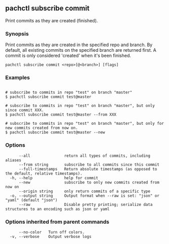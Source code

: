 ## pachctl subscribe commit

Print commits as they are created (finished).

### Synopsis

Print commits as they are created in the specified repo and branch.  By default, all existing commits on the specified branch are returned first.  A commit is only considered 'created' when it's been finished.

```
pachctl subscribe commit <repo>[@<branch>] [flags]
```

### Examples

```

# subscribe to commits in repo "test" on branch "master"
$ pachctl subscribe commit test@master

# subscribe to commits in repo "test" on branch "master", but only since commit XXX.
$ pachctl subscribe commit test@master --from XXX

# subscribe to commits in repo "test" on branch "master", but only for new commits created from now on.
$ pachctl subscribe commit test@master --new
```

### Options

```
      --all               return all types of commits, including aliases
      --from string       subscribe to all commits since this commit
      --full-timestamps   Return absolute timestamps (as opposed to the default, relative timestamps).
  -h, --help              help for commit
      --new               subscribe to only new commits created from now on
      --origin string     only return commits of a specific type
  -o, --output string     Output format when --raw is set: "json" or "yaml" (default "json")
      --raw               Disable pretty printing; serialize data structures to an encoding such as json or yaml
```

### Options inherited from parent commands

```
      --no-color   Turn off colors.
  -v, --verbose    Output verbose logs
```

